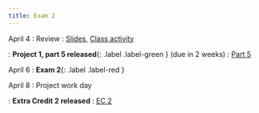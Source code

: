 ```yaml
---
title: Exam 2
---
```


April 4
: Review
  : [Slides](https://sta112-s22.github.io/slides/lecture_27.html), [Class activity](https://sta112-s22.github.io/class_activities/ca_lecture_27.html)

: **Project 1, part 5 released**{: .label .label-green } (due in 2 weeks)
  : [Part 5](https://sta112-s22.github.io/projects/project_1_part_5.html)

April 6
: **Exam 2**{: .label .label-red }

April 8
: Project work day

: **Extra Credit 2 released**
  : [EC 2](https://sta112-s22.github.io/extra_credit/ec2.html)